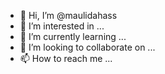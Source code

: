 - 👋 Hi, I’m @maulidahass
- 👀 I’m interested in ...
- 🌱 I’m currently learning ...
- 💞️ I’m looking to collaborate on ...
- 📫 How to reach me ...

<!---
maulidahass/maulidahass is a ✨ special ✨ repository because its `README.md` (this file) appears on your GitHub profile.
You can click the Preview link to take a look at your changes.
--->
